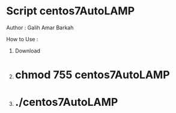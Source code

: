 # Script centos7AutoLAMP
Author : Galih Amar Barkah

How to Use :
1) Download
2) # chmod 755 centos7AutoLAMP 
3) # ./centos7AutoLAMP
